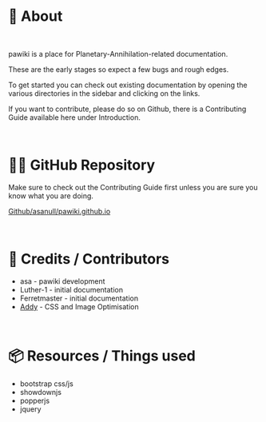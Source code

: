 # 📃 About
<br>

pawiki is a place for Planetary-Annihilation-related documentation.

These are the early stages so expect a few bugs and rough edges.

To get started you can check out existing documentation by opening the various directories in the sidebar and clicking on the links.

If you want to contribute, please do so on Github, there is a Contributing Guide available here under Introduction.

<br>

# 🧑‍💻 GitHub Repository

Make sure to check out the Contributing Guide first unless you are sure you know what you are doing.

<a class="text-decoration-none" href="https://github.com/asanull/pawiki.github.io">Github/asanull/pawiki.github.io</a>

<br>

# 📝 Credits / Contributors

- asa  -  pawiki development
- Luther-1  -  initial documentation
- Ferretmaster  -  initial documentation
- <a class="text-decoration-none link-light" href="https://github.com/AdamCornfield">Addy</a>  -  CSS and Image Optimisation

<br>

# 📦 Resources / Things used

- bootstrap css/js
- showdownjs
- popperjs
- jquery